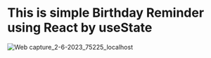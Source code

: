 # This is simple Birthday Reminder using React by useState 
![Web capture_2-6-2023_75225_localhost](https://github.com/ShehabTaher/Birthday-reminder/assets/15200846/a5565d3d-7d0f-43f0-90cf-7490d5a04ea0)
